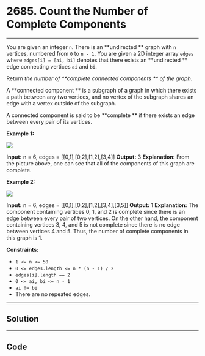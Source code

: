 # 2685. Count the Number of Complete Components

---

You are given an integer `n`. There is an **undirected ** graph with `n` vertices, numbered from `0` to `n - 1`. You are given a 2D integer array `edges` where `edges[i] = [ai, bi]` denotes that there exists an **undirected ** edge connecting vertices `ai` and `bi`.

Return _the number of **complete connected components ** of the graph_.

A **connected component ** is a subgraph of a graph in which there exists a path between any two vertices, and no vertex of the subgraph shares an edge with a vertex outside of the subgraph.

A connected component is said to be **complete ** if there exists an edge between every pair of its vertices.

 

**Example 1:**

**![](https://assets.leetcode.com/uploads/2023/04/11/screenshot-from-2023-04-11-23-31-23.png)**


**Input:** n = 6, edges = [[0,1],[0,2],[1,2],[3,4]]
**Output:** 3
**Explanation:** From the picture above, one can see that all of the components of this graph are complete.


**Example 2:**

**![](https://assets.leetcode.com/uploads/2023/04/11/screenshot-from-2023-04-11-23-32-00.png)**


**Input:** n = 6, edges = [[0,1],[0,2],[1,2],[3,4],[3,5]]
**Output:** 1
**Explanation:** The component containing vertices 0, 1, and 2 is complete since there is an edge between every pair of two vertices. On the other hand, the component containing vertices 3, 4, and 5 is not complete since there is no edge between vertices 4 and 5. Thus, the number of complete components in this graph is 1.


 

**Constraints:**

  * `1 <= n <= 50`
  * `0 <= edges.length <= n * (n - 1) / 2`
  * `edges[i].length == 2`
  * `0 <= ai, bi <= n - 1`
  * `ai != bi`
  * There are no repeated edges.

---

## Solution



---

## Code
```python


```